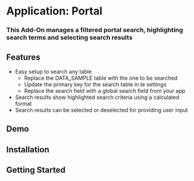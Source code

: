 # Application: Portal
### This Add-On manages a filtered portal search, highlighting search terms and selecting search results


## Features
- Easy setup to search any table
  - Replace the DATA_SAMPLE table with the one to be searched
  - Update the primary key for the search table in te settings
  - Replace the search field with a global search field from your app
- Search results show highlighted search criteria using a calculated format
- Search results can be selected or deselected for providing user input

## Demo
## Installation
## Getting Started
